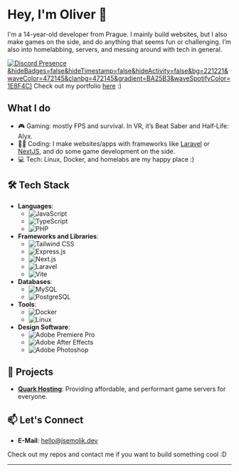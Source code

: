 # Hey, I'm Oliver 👋

I'm a 14-year-old developer from Prague. I mainly build websites, but I also make games on the side, and do anything that seems fun or challenging. I’m also into homelabbing, servers, and messing around with tech in general.

[![Discord Presence](https://lanyard.kyrie25.dev/api/846078736205479937?animatedDecoration=true&hideNameplate=false&showDisplayName=false&hideDecoration=false&hideClan=false&hideProfile=false&imgStyle=circle&idleMessage=I'm%20not%20doing%20anything%20%3A)&hideBadges=false&hideTimestamp=false&hideActivity=false&bg=221221&waveColor=472145&clanbg=472145&gradient=BA25B3&waveSpotifyColor=1E8F4C)](https://discord.com/users/846078736205479937)
Check out my portfolio [here](https://www.jsemolik.dev/) :)

## What I do
- 🎮 Gaming: mostly FPS and survival. In VR, it’s Beat Saber and Half‑Life: Alyx.
- 👩‍💻 Coding: I make websites/apps with frameworks like [Laravel](https://laravel.com/) or [NextJS](https://nextjs.org/), and do some game development on the side.
- 💻 Tech: Linux, Docker, and homelabs are my happy place :)

## 🛠 Tech Stack

- **Languages**:
  - ![JavaScript](https://img.shields.io/badge/-JavaScript-F7DF1E?style=flat&logo=javascript&logoColor=black)
  - ![TypeScript](https://img.shields.io/badge/-TypeScript-3178C6?style=flat&logo=typescript&logoColor=white)
  - ![PHP](https://img.shields.io/badge/-PHP-777BB4?style=flat&logo=php&logoColor=white)
- **Frameworks and Libraries**:
  - ![Tailwind CSS](https://img.shields.io/badge/-Tailwind%20CSS-38B2AC?style=flat&logo=tailwind-css&logoColor=white)
  - ![Express.js](https://img.shields.io/badge/-Express.js-000000?style=flat&logo=express&logoColor=white)
  - ![Next.js](https://img.shields.io/badge/-Next.js-000000?style=flat&logo=nextdotjs&logoColor=white)
  - ![Laravel](https://img.shields.io/badge/-Laravel-FF2D20?style=flat&logo=laravel&logoColor=white)
  - ![Vite](https://img.shields.io/badge/-Vite-646CFF?style=flat&logo=vite&logoColor=white)
- **Databases**:
  - ![MySQL](https://img.shields.io/badge/-MySQL-4479A1?style=flat&logo=mysql&logoColor=white)
  - ![PostgreSQL](https://img.shields.io/badge/-PostgreSQL-4169E1?style=flat&logo=postgresql&logoColor=white)
- **Tools**:
  - ![Docker](https://img.shields.io/badge/-Docker-2496ED?style=flat&logo=docker&logoColor=white)
  - ![Linux](https://img.shields.io/badge/-Linux-FCC624?style=flat&logo=linux&logoColor=black)
- **Design Software**:
  - ![Adobe Premiere Pro](https://img.shields.io/badge/-Adobe%20Premiere%20Pro-9999FF?style=flat&logo=adobe-premiere-pro&logoColor=white)
  - ![Adobe After Effects](https://img.shields.io/badge/-Adobe%20After%20Effects-9999FF?style=flat&logo=adobe-after-effects&logoColor=white)
  - ![Adobe Photoshop](https://img.shields.io/badge/-Adobe%20Photoshop-31A8FF?style=flat&logo=adobe-photoshop&logoColor=white)

## 🌟 Projects

- **[Quark Hosting](https://quark.jsemolik.dev/)**: Providing affordable, and performant game servers for everyone.

## 📫 Let's Connect

- **E-Mail**: [hello@jsemolik.dev](mailto:hello@jsemolik.dev)

Check out my repos and contact me if you want to build something cool :D

---
